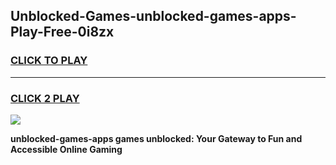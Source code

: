 
## Unblocked-Games-unblocked-games-apps-Play-Free-0i8zx
<h3>
<a href="https://premium76.site?title=unblocked-games-apps&ref=10A">CLICK TO PLAY</a></h3>
<hr>

<h3>
<a href="https://premium76.site?title=unblocked-games-apps&ref=10A">CLICK 2 PLAY</a>
  
</h3>

<a href="https://premium76.site?title=unblocked-games-apps&ref=10A"><img src="https://clearcache.store/games.png"></a>


**unblocked-games-apps games unblocked: Your Gateway to Fun and Accessible Online Gaming**
